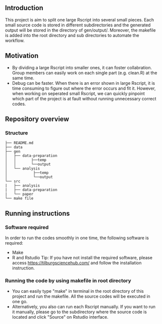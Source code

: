 ## Introduction

This project is aim to split one large Rscript into several small pieces. Each small source code is stored in different subdirectories and the generated output will be stored in the directory of gen/output/. Moreover, the makefile is added into the root directory and sub directories to automate the workflow.

## Motivation
- By dividing a large Rscript into smaller ones, it can foster collabration. Group members can easily work on each single part (e.g. clean.R) at the same time.
- Debug can be faster. When there is an error shown in large Rscript, it is time consuming to figure out where the error occurs and fit it. However, when working on seperated small Rscript, we can quickly pinpoint which part of the project is at fault without running unnecessary correct codes.


## Repository overview

### Structure 
```
├── README.md
├── data
├── gen
│   ├── data-preparation
│   │       ├──temp
│   │       └──output
│   └── analysis 
│            ├──temp
│            └──output
└── src
|   ├── analysis
|   ├── data-preparation
|   └── paper
└── make file
```

## Running instructions

### Software required
In order to run the codes smoothly in one time, the following software is required:
- Make
- R and Rstudio
Tip: If you have not install the required software, please access https://tilburgsciencehub.com/ and follow the installation instruction.

### Running the code by using makefile in root directory
- You can easily type "make"  in terminal in the root directory of this project and run the makefile. All the source codes will be executed in one go.
- Alternatively, you also can run each Rscript manually. If you want to run it manually, please go to the subdirectory where the source code is located and click "Source" on Rstudio interface.
